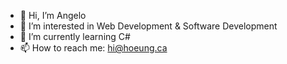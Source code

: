 - 👋 Hi, I’m Angelo
- 👀 I’m interested in Web Development & Software Development
- 🌱 I’m currently learning C#
- 📫 How to reach me: [hi@hoeung.ca](mailto:hi@hoeung.ca)

